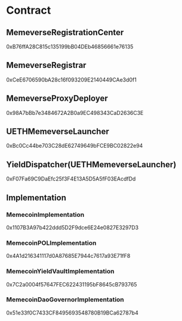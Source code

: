 # Contract

## MemeverseRegistrationCenter

0xB76ffA28C815c135199bB04DEb46856661e76135

## MemeverseRegistrar

0xCeE6706590bA28c16f093209E2140449CAe3d0f1

## MemeverseProxyDeployer

0x98A7bBb7e3484672A2B0a9EC498343CaD2636C3E

## UETHMemeverseLauncher

0xBc0Cc44be703C28dE62749649bFCE9BC02822e94

## YieldDispatcher(UETHMemeverseLauncher)

0xF07Fa69C9DaEfc25f3F4E13A5D5A5fF03EAcdfDd

## Implementation

### MemecoinImplementation

0x1107B3A97b422ddd5D2F9dce6E24e0827E3297D3

### MemecoinPOLImplementation

0x4A1d216341117d0A87685E7944c7617a93E71fF8

### MemecoinYieldVaultImplementation

0x7C2a0004f57647FEC622431195bF8645cB793765

### MemecoinDaoGovernorImplementation

0x51e33f0C7433CF8495693548780B19BCa62787b4
